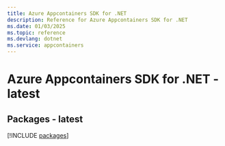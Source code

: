 ```yaml
---
title: Azure Appcontainers SDK for .NET
description: Reference for Azure Appcontainers SDK for .NET
ms.date: 01/03/2025
ms.topic: reference
ms.devlang: dotnet
ms.service: appcontainers
---
```

# Azure Appcontainers SDK for .NET - latest
## Packages - latest
[!INCLUDE [packages](appcontainers-index.md)]